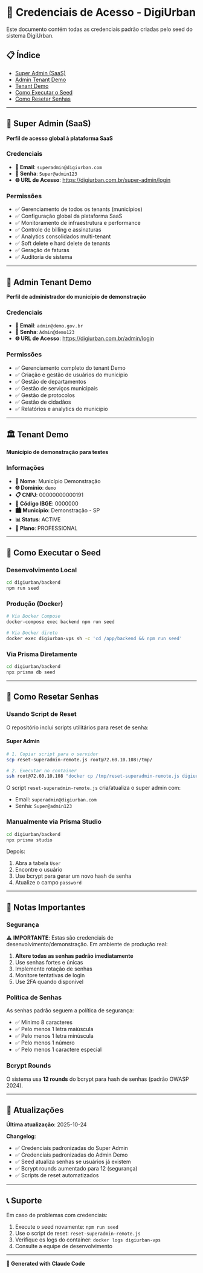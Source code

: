# 🔐 Credenciais de Acesso - DigiUrban

Este documento contém todas as credenciais padrão criadas pelo seed do sistema DigiUrban.

## 📋 Índice

- [Super Admin (SaaS)](#super-admin-saas)
- [Admin Tenant Demo](#admin-tenant-demo)
- [Tenant Demo](#tenant-demo)
- [Como Executar o Seed](#como-executar-o-seed)
- [Como Resetar Senhas](#como-resetar-senhas)

---

## 👤 Super Admin (SaaS)

**Perfil de acesso global à plataforma SaaS**

### Credenciais

- **📧 Email**: `superadmin@digiurban.com`
- **🔑 Senha**: `Super@admin123`
- **🌐 URL de Acesso**: https://digiurban.com.br/super-admin/login

### Permissões

- ✅ Gerenciamento de todos os tenants (municípios)
- ✅ Configuração global da plataforma SaaS
- ✅ Monitoramento de infraestrutura e performance
- ✅ Controle de billing e assinaturas
- ✅ Analytics consolidados multi-tenant
- ✅ Soft delete e hard delete de tenants
- ✅ Geração de faturas
- ✅ Auditoria de sistema

---

## 👤 Admin Tenant Demo

**Perfil de administrador do município de demonstração**

### Credenciais

- **📧 Email**: `admin@demo.gov.br`
- **🔑 Senha**: `Admin@demo123`
- **🌐 URL de Acesso**: https://digiurban.com.br/admin/login

### Permissões

- ✅ Gerenciamento completo do tenant Demo
- ✅ Criação e gestão de usuários do município
- ✅ Gestão de departamentos
- ✅ Gestão de serviços municipais
- ✅ Gestão de protocolos
- ✅ Gestão de cidadãos
- ✅ Relatórios e analytics do município

---

## 🏛️ Tenant Demo

**Município de demonstração para testes**

### Informações

- **📛 Nome**: Município Demonstração
- **🌐 Domínio**: `demo`
- **📋 CNPJ**: 00000000000191
- **📍 Código IBGE**: 0000000
- **🏙️ Município**: Demonstração - SP
- **📊 Status**: ACTIVE
- **💼 Plano**: PROFESSIONAL

---

## 🚀 Como Executar o Seed

### Desenvolvimento Local

```bash
cd digiurban/backend
npm run seed
```

### Produção (Docker)

```bash
# Via Docker Compose
docker-compose exec backend npm run seed

# Via Docker direto
docker exec digiurban-vps sh -c 'cd /app/backend && npm run seed'
```

### Via Prisma Diretamente

```bash
cd digiurban/backend
npx prisma db seed
```

---

## 🔧 Como Resetar Senhas

### Usando Script de Reset

O repositório inclui scripts utilitários para reset de senha:

#### Super Admin

```bash
# 1. Copiar script para o servidor
scp reset-superadmin-remote.js root@72.60.10.108:/tmp/

# 2. Executar no container
ssh root@72.60.10.108 "docker cp /tmp/reset-superadmin-remote.js digiurban-vps:/app/backend/ && docker exec digiurban-vps sh -c 'cd /app/backend && node reset-superadmin-remote.js'"
```

O script `reset-superadmin-remote.js` cria/atualiza o super admin com:
- Email: `superadmin@digiurban.com`
- Senha: `Super@admin123`

### Manualmente via Prisma Studio

```bash
cd digiurban/backend
npx prisma studio
```

Depois:
1. Abra a tabela `User`
2. Encontre o usuário
3. Use bcrypt para gerar um novo hash de senha
4. Atualize o campo `password`

---

## 📝 Notas Importantes

### Segurança

⚠️ **IMPORTANTE**: Estas são credenciais de desenvolvimento/demonstração. Em ambiente de produção real:

1. **Altere todas as senhas padrão imediatamente**
2. Use senhas fortes e únicas
3. Implemente rotação de senhas
4. Monitore tentativas de login
5. Use 2FA quando disponível

### Política de Senhas

As senhas padrão seguem a política de segurança:
- ✅ Mínimo 8 caracteres
- ✅ Pelo menos 1 letra maiúscula
- ✅ Pelo menos 1 letra minúscula
- ✅ Pelo menos 1 número
- ✅ Pelo menos 1 caractere especial

### Bcrypt Rounds

O sistema usa **12 rounds** do bcrypt para hash de senhas (padrão OWASP 2024).

---

## 🔄 Atualizações

**Última atualização**: 2025-10-24

**Changelog**:
- ✅ Credenciais padronizadas do Super Admin
- ✅ Credenciais padronizadas do Admin Demo
- ✅ Seed atualiza senhas se usuários já existem
- ✅ Bcrypt rounds aumentado para 12 (segurança)
- ✅ Scripts de reset automatizados

---

## 📞 Suporte

Em caso de problemas com credenciais:

1. Execute o seed novamente: `npm run seed`
2. Use o script de reset: `reset-superadmin-remote.js`
3. Verifique os logs do container: `docker logs digiurban-vps`
4. Consulte a equipe de desenvolvimento

---

**🤖 Generated with Claude Code**
